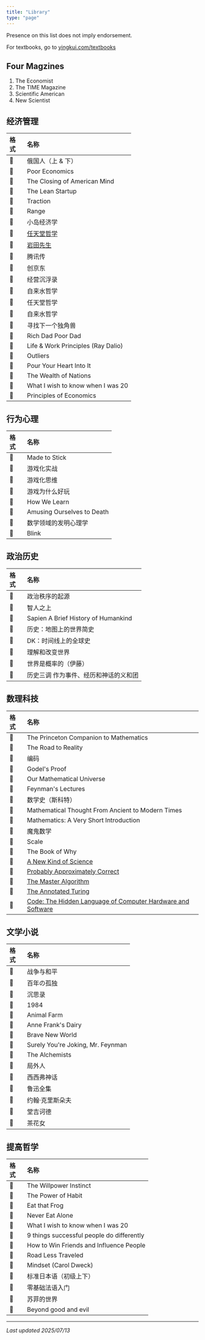 ```yaml
---
title: "Library"
type: "page"
---
```


<style>
 td:first-child,
 th:first-child {
    width: 30px;
    min-width: 30px;
    max-width: 30px;
  }
</style>

Presence on this list does not imply endorsement.

For textbooks, go to [yingkui.com/textbooks](/textbooks)

## Four Magzines

1. The Economist
1. The TIME Magazine
1. Scientific American
1. New Scientist

## 经济管理

| 格式 | 名称                                                    | 
|:----|:--------------------------------------------------------|
| 📒   |俄国人（上 & 下）                    |
| 📒   |Poor Economics                    |
| 📒   |The Closing of American Mind                    |
| 📒   |The Lean Startup                    |
| 📒   |Traction                    |
| 📒   |Range                   |
| 📒   |小岛经济学                                              |
| 📒   |[任天堂哲学](./nintendo/)                                |
| 📒   |[岩田先生](./nintendo/)                   |
| 📒   |腾讯传                          |
| 📒   |创京东                                                |
| 📒   |经营沉浮录                                                |
| 📒   |自来水哲学                                                |
| 📒   |任天堂哲学                                                |
| 📒   |自来水哲学                                                |
| 📒   |寻找下一个独角兽                                           |
| 📒   | Rich Dad Poor Dad   |
| 📒   | Life & Work Principles (Ray Dalio)   |
| 📒   | Outliers   |
| 📒   | Pour Your Heart Into It   |
| 📒   | The Wealth of Nations   |
| 📒   | What I wish to know when I was 20   |
| 📒   | Principles of Economics   |

## 行为心理

| 格式 | 名称                                                      | 
|:----|:--------------------------------------------------------|
|📒    | Made to Stick                |
|📒    | 游戏化实战                |
|📒    | 游戏化思维                |
|📒    | 游戏为什么好玩               |
|📒    | How We Learn                |
|📒    | Amusing Ourselves to Death                |
|📒    | 数学领域的发明心理学               |
|📒    | Blink              |

## 政治历史

| 格式  | 名称                                                      | 
|:-----|:--------------------------------------------------------|
| 📒   |政治秩序的起源                                            |
| 📒   |智人之上                           |
| 📒   |Sapien A Brief History of Humankind                           |
| 📒   |历史：地图上的世界简史                           |
| 📒   |DK：时间线上的全球史                           |
| 📒   |理解和改变世界                                        |
| 📒   |世界是概率的（伊藤）                                        |
| 📒   |历史三调 作为事件、经历和神话的义和团                        |

## 数理科技

| 格式 | 名称                                                    | 
|:----|:--------------------------------------------------------|
| 📒   |The Princeton Companion to Mathematics                  |
| 📒   |The Road to Reality                                     |
| 📒   |编码                                                   |
| 📒   |Godel's Proof                                          |
| 📒   |Our Mathematical Universe                    |
| 📒   |Feynman's Lectures                    |
| 📒   |数学史（斯科特）                    |
| 📒   |Mathematical Thought From Ancient to Modern Times                    |
| 📒   |Mathematics: A Very Short Introduction                  |
| 📒   |魔鬼数学                                   |
| 📒   |Scale                   |
| 📒   |The Book of Why                    |
| 📒   | [A New Kind of Science](https://www.amazon.com/New-Kind-Science-Stephen-Wolfram/dp/1579550088) |
| 📒   | [Probably Approximately Correct](https://www.amazon.com/Probably-Approximately-Correct-Algorithms-Prospering/dp/0465032710) |
| 📒   | [The Master Algorithm](https://www.amazon.com/dp/B012271YB2/) |
| 📒   | [The Annotated Turing](https://www.amazon.com/Annotated-Turing-Through-Historic-Computability/dp/0470229055) |
| 📒   | [Code: The Hidden Language of Computer Hardware and Software](https://www.amazon.com/dp/B00JDMPOK2/) |

## 文学小说

| 格式 | 名称                                                      | 
|:----|:--------------------------------------------------------|
| 📒   |战争与和平                                          |
| 📒   | 百年の孤独                                |
| 📒   | 沉思录                                |
| 📒   | 1984                                |
| 📒   | Animal Farm                                |
| 📒   | Anne Frank's Dairy                 |
| 📒   |Brave New World                   |
| 📒   |Surely You're Joking, Mr. Feynman                    |
| 📒   |The Alchemists                    |
| 📒   |局外人                   |
| 📒   |西西弗神话                    |
| 📒   |鲁迅全集                   |
| 📒   |约翰·克里斯朵夫                   |
| 📒   |堂吉诃德                 |
| 📒   |茶花女                  |

##  提高哲学

| 格式 | 名称                                                      | 
|:----|:--------------------------------------------------------|
| 📒   |The Willpower Instinct                    |
| 📒   |The Power of Habit                   |
| 📒   |Eat that Frog                   |
| 📒   |Never Eat Alone        |
| 📒   | What I wish to know when I was 20   |
| 📒   |9 things successful people do differently|
| 📒   |How to Win Friends and Influence People  |
| 📒   |Road Less Traveled                |
| 📒   |Mindset (Carol Dweck)              |
| 📒   |标准日本语（初级上下）                                   |
| 📒   |零基础法语入门                                          |
| 📒   |苏菲的世界                |
| 📒   |Beyond good and evil                                          |

---

_Last updated 2025/07/13_